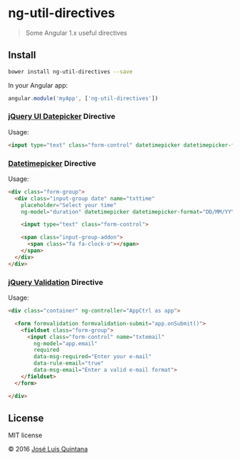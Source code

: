 # ng-util-directives
> Some Angular 1.x useful directives

## Install

```sh
bower install ng-util-directives --save
```

In your Angular app:

```js
angular.module('myApp', ['ng-util-directives'])
```

### [jQuery UI Datepicker](https://jqueryui.com/datepicker/) Directive
Usage:

```html
<input type="text" class="form-control" datetimepicker datetimepicker-format="DD/MM/YYYY">
```

### [Datetimepicker](http://eonasdan.github.io/bootstrap-datetimepicker/) Directive

Usage:

```html
<div class="form-group">
  <div class="input-group date" name="txttime"
    placeholder="Select your time"
    ng-model="duration" datetimepicker datetimepicker-format="DD/MM/YYYY HH:mm:ss" datetimepicker-locale="es">

    <input type="text" class="form-control">

    <span class="input-group-addon">
      <span class="fa fa-clock-o"></span>
    </span>
  </div>
</div>
```

### [jQuery Validation](https://github.com/jzaefferer/jquery-validation) Directive

Usage:

```html
<div class="container" ng-controller="AppCtrl as app">

  <form formvalidation formvalidation-submit="app.onSubmit()">
    <fieldset class="form-group">
      <input class="form-control" name="txtemail"
        ng-model="app.email"
        required
        data-msg-required="Enter your e-mail"
        data-rule-email="true"
        data-msg-email="Enter a valid e-mail format">
    </fieldset>
  </form>

</div>
```

## License
MIT license

© 2016 [José Luis Quintana](https://git.io/joseluisq)
